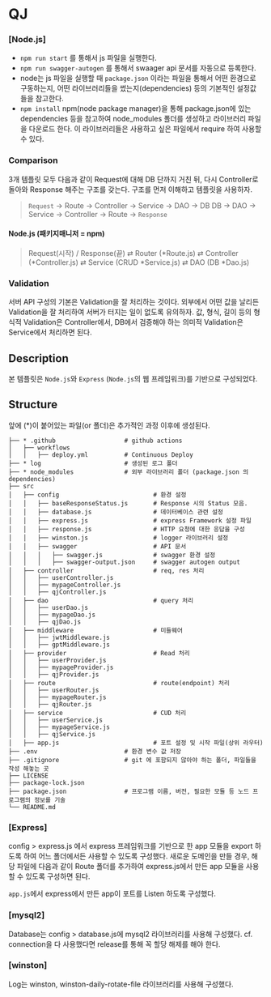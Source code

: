 # QJ

### [Node.js]

- `npm run start` 를 통해서 js 파일을 실행한다.
- `npm run swagger-autogen` 를 통해서 swaager api 문서를 자동으로 등록한다.
- node는 js 파일을 실행할 때 `package.json` 이라는 파일을 통해서 어떤 환경으로 구동하는지, 어떤 라이브러리들을 썼는지(dependencies) 등의 기본적인 설정값 들을 참고한다.
- `npm install` npm(node package manager)을 통해 package.json에 있는 dependencies 등을 참고하여 node_modules 폴더를 생성하고 라이브러리 파일을 다운로드 한다. 이 라이브러리들은 사용하고 싶은 파일에서 require 하여 사용할 수 있다.

### Comparison

3개 템플릿 모두 다음과 같이 Request에 대해 DB 단까지 거친 뒤, 다시 Controller로 돌아와 Response 해주는 구조를 갖는다. 구조를 먼저 이해하고 템플릿을 사용하자.

> `Request` -> Route -> Controller -> Service -> DAO -> DB
> DB -> DAO -> Service -> Controller -> Route -> `Response`

#### Node.js (패키지매니저 = npm)

> Request(시작) / Response(끝) ⇄ Router (*Route.js) ⇄ Controller (*Controller.js) ⇄ Service (CRUD *Service.js) ⇄ DAO (DB *Dao.js)

### Validation

서버 API 구성의 기본은 Validation을 잘 처리하는 것이다. 외부에서 어떤 값을 날리든 Validation을 잘 처리하여 서버가 터지는 일이 없도록 유의하자.
값, 형식, 길이 등의 형식적 Validation은 Controller에서,
DB에서 검증해야 하는 의미적 Validation은 Service에서 처리하면 된다.

## Description

본 템플릿은 `Node.js`와 `Express` (`Node.js`의 웹 프레임워크)를 기반으로 구성되었다.

## Structure

앞에 (\*)이 붙어있는 파일(or 폴더)은 추가적인 과정 이후에 생성된다.

```
├── * .github                   # github actions
│   ├── workflows
│   │   ├── deploy.yml          # Continuous Deploy
├── * log                       # 생성된 로그 폴더
├── * node_modules              # 외부 라이브러리 폴더 (package.json 의 dependencies)
├── src
│   ├── config                          # 환경 설정
│   │   ├── baseResponseStatus.js       # Response 시의 Status 모음.
│   │   ├── database.js                 # 데이터베이스 관련 설정
│   │   ├── express.js                  # express Framework 설정 파일
│   │   ├── response.js                 # HTTP 요청에 대한 응답을 구성
│   │   ├── winston.js                  # logger 라이브러리 설정
│   │   ├── swagger                     # API 문서
│ 	│   │   ├── swagger.js              # swagger 환경 설정
│ 	│   │   ├── swagger-output.json     # swagger autogen output
│   ├── controller                      # req, res 처리
│ 	│   ├── userController.js
│ 	│   ├── mypageController.js
│ 	│   ├── qjController.js
│   ├── dao                             # query 처리
│ 	│   ├── userDao.js
│ 	│   ├── mypageDao.js
│ 	│   ├── qjDao.js
│   ├── middleware                      # 미들웨어
│ 	│   ├── jwtMiddleware.js
│ 	│   ├── gptMiddleware.js
│   ├── provider                        # Read 처리
│ 	│   ├── userProvider.js
│ 	│   ├── mypageProvider.js
│ 	│   ├── qjProvider.js
│   ├── route                           # route(endpoint) 처리
│ 	│   ├── userRouter.js
│ 	│   ├── mypageRouter.js
│ 	│   ├── qjRouter.js
│   ├── service                         # CUD 처리
│ 	│   ├── userService.js
│ 	│   ├── mypageService.js
│ 	│   ├── qjService.js
│   ├── app.js                          # 포트 설정 및 시작 파일(상위 라우터)
├── .env                        # 환경 변수 값 저장
├── .gitignore                  # git 에 포함되지 않아야 하는 폴더, 파일들을 작성 해놓는 곳
├── LICENSE
├── package-lock.json
├── package.json                # 프로그램 이름, 버전, 필요한 모듈 등 노드 프로그램의 정보를 기술
└── README.md
```

### [Express]

config > express.js 에서 express 프레임워크를 기반으로 한 app 모듈을 export 하도록 하여 어느 폴더에서든 사용할 수 있도록 구성했다.
새로운 도메인을 만들 경우, 해당 파일에 다음과 같이 Route 폴더를 추가하여 express.js에서 만든 app 모듈을 사용할 수 있도록 구성하면 된다.

`app.js`에서 express에서 만든 app이 포트를 Listen 하도록 구성했다.

### [mysql2]

Database는 config > database.js에 mysql2 라이브러리를 사용해 구성했다.
cf. connection을 다 사용했다면 release를 통해 꼭 할당 해제를 해야 한다.

### [winston]

Log는 winston, winston-daily-rotate-file 라이브러리를 사용해 구성했다.